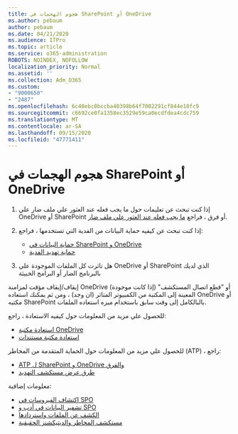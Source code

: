 ```yaml
---
title: هجوم الهجمات في SharePoint أو OneDrive
ms.author: pebaum
author: pebaum
ms.date: 04/21/2020
ms.audience: ITPro
ms.topic: article
ms.service: o365-administration
ROBOTS: NOINDEX, NOFOLLOW
localization_priority: Normal
ms.assetid: ''
ms.collection: Adm_O365
ms.custom:
- "9000650"
- "2487"
ms.openlocfilehash: 6c48ebc0bccba40398b64f7002291cf844e10fc9
ms.sourcegitcommit: c6692ce0fa1358ec3529e59ca0ecdfdea4cdc759
ms.translationtype: MT
ms.contentlocale: ar-SA
ms.lasthandoff: 09/15/2020
ms.locfileid: "47771411"
---
```

# <a name="ransomware-attack-in-sharepoint-or-onedrive"></a>هجوم الهجمات في SharePoint أو OneDrive

1.  إذا كنت تبحث عن تعليمات حول ما يجب فعله عند العثور علي ملف ضار علي OneDrive أو SharePoint أو فرق ، فراجع [ما يجب فعله عند العثور علي ملف ضار](https://support.office.com/en-ie/article/what-to-do-when-a-malicious-file-is-found-in-sharepoint-online-onedrive-or-microsoft-teams-01e902ad-a903-4e0f-b093-1e1ac0c37ad2).
2. إذا كنت تبحث عن كيفيه حماية البيانات من الفدية التي تستخدمها ، فراجع:
    - [حماية البيانات في SharePoint و OneDrive](https://docs.microsoft.com/sharepoint/safeguarding-your-data) 
    - [حماية تهديد الفدية](https://docs.microsoft.com/windows/security/threat-protection/intelligence/ransomware-malware)    

3.  هل تاثرت كل الملفات الموجودة علي OneDrive أو SharePoint الذي لديك بالبرنامج الضار أو البرامج الخبيثة 

إيقاف/إيقاف مؤقت لمزامنة OneDrive (إذا كانت موجودة) أو "قطع اتصال المستكشف" المعينة إلى المكتبة من الكمبيوتر المتاثر (ان وجد) ، ومن ثم يمكنك استعاده OneDrive أو مكتبه SharePoint بالبالكامل إلى وقت سابق باستخدام ميزه استعاده الملفات. 

للحصول علي مزيد من المعلومات حول كيفيه الاستعادة ، راجع:

- [استعادة مكتبة OneDrive](https://support.office.com/article/restore-your-onedrive-fa231298-759d-41cf-bcd0-25ac53eb8a150)
- [استعادة مكتبة مستندات](https://support.office.com/article/restore-a-document-library-317791c3-8bd0-4dfd-8254-3ca90883d39a)

للحصول علي مزيد من المعلومات حول الحماية المتقدمة من المخاطر (ATP) ، راجع:
- [ATP ل SharePoint و OneDrive والفرق](https://docs.microsoft.com/microsoft-365/security/office-365-security/atp-for-spo-odb-and-teams)
- [طرق عرض مستكشف التهديد](https://docs.microsoft.com/microsoft-365/security/office-365-security/threat-explorer-views)

معلومات إضافية:

- [اكتشاف الفيروسات في SPO](https://docs.microsoft.com/microsoft-365/security/office-365-security/virus-detection-in-spo)</br>
- [تشفير البيانات في أدب و SPO](https://docs.microsoft.com/microsoft-365/compliance/data-encryption-in-odb-and-spo)</br>
- [الكشف عن الملفات واستردادها](https://support.office.com/article/Ransomware-detection-and-recovering-your-files-0d90ec50-6bfd-40f4-acc7-b8c12c73637f)</br>
- [مستكشف المخاطر والديتيكشنز الحقيقية](https://docs.microsoft.com/microsoft-365/security/office-365-security/threat-explorer-views)